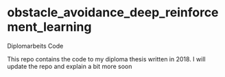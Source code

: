 # obstacle_avoidance_deep_reinforcement_learning
Diplomarbeits Code

This repo contains the code to my diploma thesis written in 2018.
I will update the repo and explain a bit more soon
